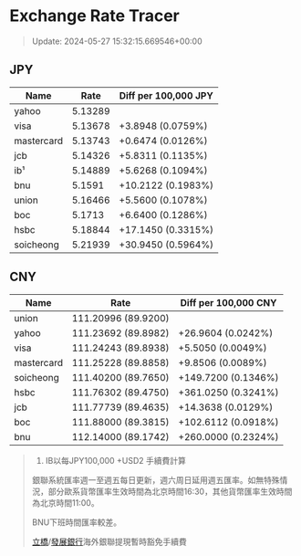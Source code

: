 # Exchange Rate Tracer

> Update: 2024-05-27 15:32:15.669546+00:00

## JPY

| Name       |    Rate | Diff per 100,000 JPY   |
|------------|---------|------------------------|
| yahoo      | 5.13289 |                        |
| visa       | 5.13678 | +3.8948 (0.0759%)      |
| mastercard | 5.13743 | +0.6474 (0.0126%)      |
| jcb        | 5.14326 | +5.8311 (0.1135%)      |
| ib¹        | 5.14889 | +5.6268 (0.1094%)      |
| bnu        | 5.1591  | +10.2122 (0.1983%)     |
| union      | 5.16466 | +5.5600 (0.1078%)      |
| boc        | 5.1713  | +6.6400 (0.1286%)      |
| hsbc       | 5.18844 | +17.1450 (0.3315%)     |
| soicheong  | 5.21939 | +30.9450 (0.5964%)     |

## CNY

| Name       | Rate                | Diff per 100,000 CNY   |
|------------|---------------------|------------------------|
| union      | 111.20996	(89.9200) |                        |
| yahoo      | 111.23692	(89.8982) | +26.9604 (0.0242%)     |
| visa       | 111.24243	(89.8938) | +5.5050 (0.0049%)      |
| mastercard | 111.25228	(89.8858) | +9.8506 (0.0089%)      |
| soicheong  | 111.40200	(89.7650) | +149.7200 (0.1346%)    |
| hsbc       | 111.76302	(89.4750) | +361.0250 (0.3241%)    |
| jcb        | 111.77739	(89.4635) | +14.3638 (0.0129%)     |
| boc        | 111.88000	(89.3815) | +102.6112 (0.0918%)    |
| bnu        | 112.14000	(89.1742) | +260.0000 (0.2324%)    |


> 1. IB以每JPY100,000 +USD2 手續費計算
>
> 銀聯系統匯率週一至週五每日更新，週六周日延用週五匯率。如無特殊情況，部分歐系貨幣匯率生效時間為北京時間16:30，其他貨幣匯率生效時間為北京時間11:00。
>
> BNU下班時間匯率較差。
>
> [立橋](https://www.wlbank.com.mo/uploads/ueditor/file/20181211/1544536513900230.pdf)/[發展銀行](https://www.mdb.com.mo/Service_Charges_20230728.pdf)海外銀聯提現暫時豁免手續費

